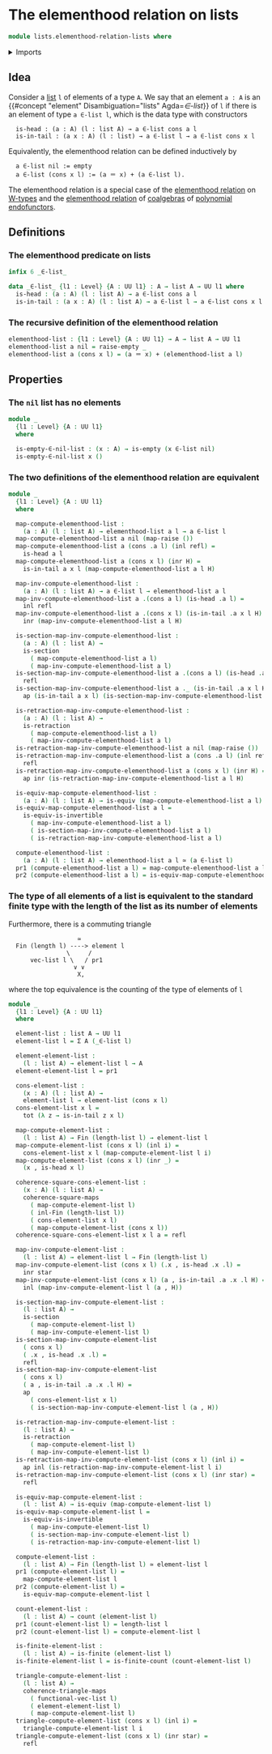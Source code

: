 # The elementhood relation on lists

```agda
module lists.elementhood-relation-lists where
```

<details><summary>Imports</summary>

```agda
open import foundation.action-on-identifications-functions
open import foundation.commuting-squares-of-maps
open import foundation.commuting-triangles-of-maps
open import foundation.coproduct-types
open import foundation.dependent-pair-types
open import foundation.empty-types
open import foundation.equality-dependent-pair-types
open import foundation.equivalences
open import foundation.function-types
open import foundation.functoriality-dependent-pair-types
open import foundation.identity-types
open import foundation.raising-universe-levels
open import foundation.retractions
open import foundation.sections
open import foundation.unit-type
open import foundation.universe-levels

open import linear-algebra.vectors

open import lists.lists

open import univalent-combinatorics.counting
open import univalent-combinatorics.finite-types
open import univalent-combinatorics.standard-finite-types
```

</details>

## Idea

Consider a [list](lists.lists.md) `l` of elements of a type `A`. We say that an element `a : A` is an {{#concept "element" Disambiguation="lists" Agda=_∈-list_}} of `l` if there is an element of type `a ∈-list l`, which is the data type with constructors

```text
  is-head : (a : A) (l : list A) → a ∈-list cons a l
  is-in-tail : (a x : A) (l : list) → a ∈-list l → a ∈-list cons x l
```

Equivalently, the elementhood relation can be defined inductively by

```text
  a ∈-list nil := empty
  a ∈-list (cons x l) := (a ＝ x) + (a ∈-list l).
```

The elementhood relation is a special case of the [elementhood relation](trees.elementhood-relation-w-types.md) on [W-types](trees.w-types.md) and the [elementhood relation](trees.elementhood-relation-coalgebras-polynomial-endofunctors.md) of [coalgebras](trees.coalgebras-polynomial-endofunctors.md) of [polynomial endofunctors](trees.polynomial-endofunctors.md).

## Definitions

### The elementhood predicate on lists

```agda
infix 6 _∈-list_

data _∈-list_ {l1 : Level} {A : UU l1} : A → list A → UU l1 where
  is-head : (a : A) (l : list A) → a ∈-list cons a l
  is-in-tail : (a x : A) (l : list A) → a ∈-list l → a ∈-list cons x l
```

### The recursive definition of the elementhood relation

```agda
elementhood-list : {l1 : Level} {A : UU l1} → A → list A → UU l1
elementhood-list a nil = raise-empty _
elementhood-list a (cons x l) = (a ＝ x) + (elementhood-list a l)
```

## Properties

### The `nil` list has no elements

```agda
module _
  {l1 : Level} {A : UU l1}
  where

  is-empty-∈-nil-list : (x : A) → is-empty (x ∈-list nil)
  is-empty-∈-nil-list x ()
```

### The two definitions of the elementhood relation are equivalent

```agda
module _
  {l1 : Level} {A : UU l1}
  where

  map-compute-elementhood-list :
    (a : A) (l : list A) → elementhood-list a l → a ∈-list l
  map-compute-elementhood-list a nil (map-raise ())
  map-compute-elementhood-list a (cons .a l) (inl refl) =
    is-head a l
  map-compute-elementhood-list a (cons x l) (inr H) =
    is-in-tail a x l (map-compute-elementhood-list a l H)

  map-inv-compute-elementhood-list :
    (a : A) (l : list A) → a ∈-list l → elementhood-list a l
  map-inv-compute-elementhood-list a .(cons a l) (is-head .a l) =
    inl refl
  map-inv-compute-elementhood-list a .(cons x l) (is-in-tail .a x l H) =
    inr (map-inv-compute-elementhood-list a l H)

  is-section-map-inv-compute-elementhood-list :
    (a : A) (l : list A) →
    is-section
      ( map-compute-elementhood-list a l)
      ( map-inv-compute-elementhood-list a l)
  is-section-map-inv-compute-elementhood-list a .(cons a l) (is-head .a l) =
    refl
  is-section-map-inv-compute-elementhood-list a ._ (is-in-tail .a x l H) =
    ap (is-in-tail a x l) (is-section-map-inv-compute-elementhood-list a l H)

  is-retraction-map-inv-compute-elementhood-list :
    (a : A) (l : list A) →
    is-retraction
      ( map-compute-elementhood-list a l)
      ( map-inv-compute-elementhood-list a l)
  is-retraction-map-inv-compute-elementhood-list a nil (map-raise ())
  is-retraction-map-inv-compute-elementhood-list a (cons .a l) (inl refl) =
    refl
  is-retraction-map-inv-compute-elementhood-list a (cons x l) (inr H) =
    ap inr (is-retraction-map-inv-compute-elementhood-list a l H)

  is-equiv-map-compute-elementhood-list :
    (a : A) (l : list A) → is-equiv (map-compute-elementhood-list a l)
  is-equiv-map-compute-elementhood-list a l =
    is-equiv-is-invertible
      ( map-inv-compute-elementhood-list a l)
      ( is-section-map-inv-compute-elementhood-list a l)
      ( is-retraction-map-inv-compute-elementhood-list a l)

  compute-elementhood-list :
    (a : A) (l : list A) → elementhood-list a l ≃ (a ∈-list l)
  pr1 (compute-elementhood-list a l) = map-compute-elementhood-list a l
  pr2 (compute-elementhood-list a l) = is-equiv-map-compute-elementhood-list a l
```

### The type of all elements of a list is equivalent to the standard finite type with the length of the list as its number of elements

Furthermore, there is a commuting triangle

```text
                   ≃
  Fin (length l) ----> element l
                \     /
      vec-list l \   / pr1
                  ∨ ∨
                   X,
```

where the top equivalence is the counting of the type of elements of `l`

```agda
module _
  {l1 : Level} {A : UU l1}
  where

  element-list : list A → UU l1
  element-list l = Σ A (_∈-list l)

  element-element-list :
    (l : list A) → element-list l → A
  element-element-list l = pr1

  cons-element-list :
    (x : A) (l : list A) →
    element-list l → element-list (cons x l)
  cons-element-list x l =
    tot (λ z → is-in-tail z x l)

  map-compute-element-list :
    (l : list A) → Fin (length-list l) → element-list l
  map-compute-element-list (cons x l) (inl i) =
    cons-element-list x l (map-compute-element-list l i)
  map-compute-element-list (cons x l) (inr _) =
    (x , is-head x l)

  coherence-square-cons-element-list :
    (x : A) (l : list A) →
    coherence-square-maps
      ( map-compute-element-list l)
      ( inl-Fin (length-list l))
      ( cons-element-list x l)
      ( map-compute-element-list (cons x l))
  coherence-square-cons-element-list x l a = refl

  map-inv-compute-element-list :
    (l : list A) → element-list l → Fin (length-list l)
  map-inv-compute-element-list (cons x l) (.x , is-head .x .l) =
    inr star
  map-inv-compute-element-list (cons x l) (a , is-in-tail .a .x .l H) =
    inl (map-inv-compute-element-list l (a , H))

  is-section-map-inv-compute-element-list :
    (l : list A) →
    is-section
      ( map-compute-element-list l)
      ( map-inv-compute-element-list l)
  is-section-map-inv-compute-element-list
    ( cons x l)
    ( .x , is-head .x .l) =
    refl
  is-section-map-inv-compute-element-list
    ( cons x l)
    ( a , is-in-tail .a .x .l H) =
    ap
      ( cons-element-list x l)
      ( is-section-map-inv-compute-element-list l (a , H))

  is-retraction-map-inv-compute-element-list :
    (l : list A) →
    is-retraction
      ( map-compute-element-list l)
      ( map-inv-compute-element-list l)
  is-retraction-map-inv-compute-element-list (cons x l) (inl i) =
    ap inl (is-retraction-map-inv-compute-element-list l i)
  is-retraction-map-inv-compute-element-list (cons x l) (inr star) =
    refl

  is-equiv-map-compute-element-list :
    (l : list A) → is-equiv (map-compute-element-list l)
  is-equiv-map-compute-element-list l =
    is-equiv-is-invertible
      ( map-inv-compute-element-list l)
      ( is-section-map-inv-compute-element-list l)
      ( is-retraction-map-inv-compute-element-list l)

  compute-element-list :
    (l : list A) → Fin (length-list l) ≃ element-list l
  pr1 (compute-element-list l) =
    map-compute-element-list l
  pr2 (compute-element-list l) =
    is-equiv-map-compute-element-list l

  count-element-list :
    (l : list A) → count (element-list l)
  pr1 (count-element-list l) = length-list l
  pr2 (count-element-list l) = compute-element-list l

  is-finite-element-list :
    (l : list A) → is-finite (element-list l)
  is-finite-element-list l = is-finite-count (count-element-list l)

  triangle-compute-element-list :
    (l : list A) →
    coherence-triangle-maps
      ( functional-vec-list l)
      ( element-element-list l)
      ( map-compute-element-list l)
  triangle-compute-element-list (cons x l) (inl i) =
    triangle-compute-element-list l i
  triangle-compute-element-list (cons x l) (inr star) =
    refl
```
